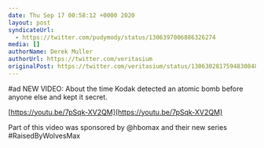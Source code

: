 ```yaml
---
date: Thu Sep 17 00:58:12 +0000 2020
layout: post
syndicateUrl:
  - https://twitter.com/pudymody/status/1306397006886326274
media: []
authorName: Derek Muller
authorUrl: https://twitter.com/veritasium
originalPost: https://twitter.com/veritasium/status/1306302817594830848
---
```

#ad NEW VIDEO: About the time Kodak detected an atomic 
bomb before anyone else and kept it secret.

[https://youtu.be/7pSqk-XV2QM](https://youtu.be/7pSqk-XV2QM)

Part of this video was sponsored by @hbomax and their new series #RaisedByWolvesMax

